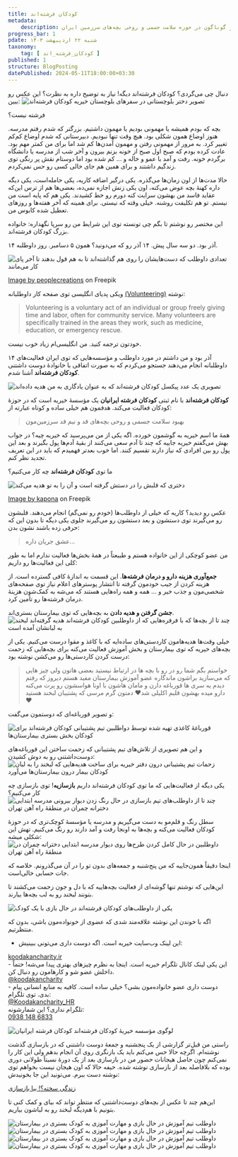 ```yaml
---
title: کودکان فرشته‌اند
metadata: 
    description: مؤسسه خیریه کودکان فرشته‌اند کودکان فرشته ایرانیان یک خیریه داوطلبی با فعالیت‌های متنوع و گوناگون در حوزه سلامت جسمی و روحی بچه‌های سرزمین ایران
progress_bar: 1
pdate: شنبه ۲۲ اردیبهشت ۱۴۰۳
taxonomy:
    tag: [ کودکان_فرشته_اند ]
published: 1
structure: BlogPosting
datePublished: 2024-05-11T18:00:00+03:30
---
```


دنبال چی می‌گردی؟ کودکان فرشته‌اند دیگه! نیاز به توضیح داره به نظرت؟ این عکس رو ببین:
![ تصویر دختر بلوچستانی در سفرهای بلوچستان خیریه کودکان فرشته‌اند](zf4.webp?loading=lazy)

فرشته نیست؟

بچه که بودم همیشه یا مهمونی بودیم یا مهمون داشتیم. بزرگتر که شدم رفتم مدرسه. هنوز اوضاع همون شکلی بود. هیچ وقت تنها نبودیم. دبیرستانی که شدم اوضاع کم‌کم تغییر کرد. به مرور از مهمونی رفتن و مهمون آمدن‌ها کم شد اما برای من کمتر مهم بود. عادت کرده بودم که صبح اول صبح از خونه بزنم بیرون و آخر شب از مدرسه یا دانشگاه برگردم خونه. رفت و آمد با عمو و خاله و ... کم شده بود اما دوستام نقش پر رنگی توی زندگیم داشتند و برای همین هم جای خالی کسی رو حس نمی‌کردم.

حالا مدت‌ها از اون زمان‌ها می‌گذره. یکی درگیر اضافه کاریه، یکی حامله‌است، یکی دیگه داره کهنهٔ بچه عوض می‌کنه، اون یکی زنش اجازه نمی‌ده، بعضی‌ها هم از ترس این‌که عقاید فاسد من بهشون سرایت کنه دورم رو خط کشیدند. یکی هم که پایه است من نیستم. تو هم تکلیفت روشنه. خیلی وقته که نیستی. برای همینه که آخر هفته‌ها و روزهای تعطیل شده کابوس من.

این مختصر رو نوشتم تا بگم چی تونسته توی این شرایط من رو سرپا نگهداره: خانواده بزرگ کودکان فرشته‌اند.

۱۴ آذر بود. دو سه سال پیش. ۱۴ آذر رو که می‌دونید؟ همون ۵ دسامبر. روز داوطلبه.

![ تعدادی داوطلب که دست‌هایشان را روی هم گذاشته‌اند تا به هم قول بدهند تا آخر پای کار می‌مانند ](zt1.webp?loading=lazy)
<div class="align-center">
<a href="https://www.freepik.com/free-photo/business-executives-with-hand-stacked_1005993.htm">Image by peoplecreations</a> on Freepik
</div>

ویکی پدیای انگلیسی توی صفحه کار داوطلبانه
[(Volunteering)](https://en.wikipedia.org/wiki/Volunteering)
نوشته:

<div dir=ltr>
<blockquote> Volunteering is a voluntary act of an individual or group freely giving time and labor, often for community service. Many volunteers are specifically trained in the areas they work, such as medicine, education, or emergency rescue. </blockquote>
</div>

خودتون ترجمه کنید. من انگلیسی‌ام زیاد خوب نیست.

۱۴ آذر بود و من داشتم در مورد داوطلب و مؤسسه‌هایی که توی ایران فعالیت‌های داوطلبانه انجام می‌دهند جستجو می‌کردم که به صورت اتفاقی با خانوادهٔ دوست داشتنی **کودکان فرشته‌اند** آشنا شدم.

![ تصویری یک عدد پیکسل کودکان فرشته‌اند که به عنوان یادگاری به من هدیه داده‌اند ](zf11.webp?loading=lazy)

**کودکان فرشته‌اند** با نام ثبتی **کودکان فرشته ایرانیان** یک مؤسسهٔ خیریه است که در حوزهٔ کودکان فعالیت می‌کند. هدفمون هم خیلی ساده و کوتاه عبارته از:

> بهبود  سلامت جسمی و روحی بچه‌های قد و نیم قد سرزمین‌مون


همهٔ ما اسم خیریه به گوشمون خورده. اگه یکی از من می‌پرسید که خیریه چیه؟ در جواب بهش می‌گفتم خیریه جاییه که چند تا آدم سعی می‌کنند از بقیهٔ آدم‌ها پول بگیرند و بعد این پول رو بین افرادی که نیاز دارند تقسیم کنند. اما خوب بعدتر فهمیدم که باید در این تعریف تجدید نظر کنم. 

ما توی **کودکان فرشته‌اند** چه کار می‌کنیم؟

![ دختری که قلبش را در دستش گرفته است و آن را به تو هدیه می‌کند ](zt2.webp?loading=lazy)
<div class="align-center">
<a href="https://www.freepik.com/premium-vector/female-hands-giving-red-heart-from-splash-watercolor-hand-drawn-sketch-illustration-paints_9939796.htm">Image by kapona</a> on Freepik
</div>

عکس رو دیدید؟ کاریه که خیلی از داوطلب‌ها (خودم رو نمی‌گم) انجام می‌دهند. قلبشون رو می‌گیرند توی دستشون و بعد دستشون رو می‌گیرند جلوی یکی دیگه تا بدون این که حرفی زده باشند نشون بدن:

> عشق جریان داره... 

من عضو کوچکی از این خانواده هستم و طبیعتاً در همهٔ بخش‌ها فعالیت ندارم اما به طور کلی این فعالیت‌ها رو داریم:

**جمع‌آوری هزینه دارو و درمان فرشته‌ها**. این قسمت به اندازهٔ کافی گسترده است. از هزینه کردن از جیب خودمون گرفته تا انتشار پوستر‌های اعلام نیاز توی صفحه‌های شخصی‌مون و جذب خیر و  ... همه و همه راه‌هایی هستند که می‌شه به کمک‌شون هزینهٔ درمان فرشته‌ها رو تأمین کرد.

**جشن گرفتن و هدیه دادن** به بچه‌هایی که توی بیمارستان بستری‌اند. 
![ چند تا از بچه‌ها که با فرفره‌هایی که از داوطلبین کودکان فرشته‌اند هدیه گرفته‌اند لبخند به لبانشان آمده است ](zf8.webp?loading=lazy)

خیلی وقت‌ها هدیه‌هامون کاردستی‌های ساده‌ایه که با کاغذ و مقوا درست می‌کنیم. یکی از بچه‌های خیریه که توی بیمارستان و بخش آموزش فعالیت می‌کنه برای بچه‌هایی که زحمت درست کردن کاردستی‌ها رو می‌کشن نوشته بود:

> خواستم بگم شما رو در رو با بچه ها در ارتباط نیستید بعضی هاتون
ولی چیز هایی که می‌سازید براشون ماندگاره
عضو آموزش بیمارستان مفید هستم دیروز که رفتم دیدم یه سری ها قورباغه دارن و مامان هاشون با اونا هواسشون رو پرت می‌کنه دارو میده بهشون قلبم اکلیلی شد❤️
دمتون گرم 
مرسی که پشتیبان لبخند هستید❤️

و تصویر قورباغه‌ای که دوستمون می‌گفت:

![ قورباغهٔ کاغذی تهیه شده توسط دواطلبین تیم پشتیبانی کودکان فرشته‌اند برای کودکان بخش بستری بیمارستان‌ها ](zf.webp)

و این هم تصویری از تلاش‌های تیم پشتیبانی که زحمت ساختن این قورباغه‌های دوست‌داشتنی رو به دوش کشیدن:
![ زحمات تیم پشتیبانی درون دفتر خیریه برای ساخت هدیه‌هایی که لبخند را به لبان کودکان بیمار درون بیمارستان‌ها می‌آورد ](zf2.webp?loading=lazy)

یکی دیگه از فعالیت‌هایی که ما توی کودکان فرشته‌اند داریم **بازسازیه**! توی بازسازی چه کار می‌کنیم؟ 
![ چند تا از داوطلب‌های تیم بازسازی در حال رنگ زدن دیوار بیرونی مدرسه ابتدایی دخترانه چمران در منطقهٔ راه آهن تهران ](zf9.webp?loading=lazy)

سطل رنگ و قلم‌مو به دست می‌گیریم و مدرسه یا مؤسسه‌ٔ کوچک‌تری که در حوزهٔ کودکان فعالیت می‌کنه و بچه‌ها به اونجا رفت و آمد دارند رو رنگ می‌کنیم. تهش این شکلی میشه:
![ داوطلبین در حال کامل کردن طرح‌ها روی دیوار مدرسه ابتدایی دخترانه چمران در منطقهٔ راه آهن تهران ](zf10.webp?loading=lazy)

 اینجا دقیقاً همون‌جاییه که من پنج‌شنبه و جمعه‌های بدون تو را در آن می‌گذرونم. خلاصه که جات حسابی خالی‌است.

این‌هایی که نوشتم تنها گوشه‌ای از فعالیت بچه‌هاییه که با دل و جون زحمت می‌کشند تا بتونند لبخند رو به لب بچه‌ها بیارند.

![ یکی از داوطلب‌های کودکان فرشته‌اند در حال بازی با یک کودک ](zf3.webp?loading=lazy)

اگه با خوندن این نوشته علاقه‌مند شدی که عضوی از خونواده‌مون باشی، بدون که منتظرتیم.

- این لینک وب‌سایت خیریه است. اگه دوست داری می‌تونی ببینیش:
<div dir=ltr>
<a href="https://koodakancharity.ir">koodakancharity.ir</a> 
</div>
- این یکی لینک کانال تلگرام خیریه است. اینجا به نظرم چیزهای بهتری پیدا می‌شه! حتماً داخلش عضو شو و کارهامون رو دنبال کن.
<div dir=ltr>
<a href="https://t.me/koodakancharity">@koodakancharity</a> 
</div>
- دوست داری عضو خانواده‌مون بشی؟ خیلی ساده است. کافیه به منابع انسانی پیام بدی. توی تلگرام:
<div dir=ltr>
<a href="https://t.me/Koodakancharity_HR">@Koodakancharity_HR</a> 
</div>
تلگرام نداری؟ این شمارشونه:
<div dir=ltr>
<a href="tel:+989381486833">0938 148 6833</a> 
</div>

![ لوگوی مؤسسه خیریهٔ کودکان فرشته‌اند کودکان فرشته ایرانیان ](kc-logo.webp)

راستی من قبل‌تر گزارشی از یک پنجشنبه و جمعهٔ دوست داشتنی که در بازسازی گذشت نوشته‌ام. اگرچه حالا حس می‌کنم باید یک بازنگری روی آن انجام بدهم ولی این کار را نمی‌کنم چون حاصل هیجانات حضور من در بازسازی بعد از یک دورهٔ نسبتاً طولانی دوری بوده که بلافاصله بعد از بازسازی نوشته شده. حیفه حالا که اون هیجان نیست بخواهم توی نوشته دست ببرم. می‌تونید این جا بخونیدش:

<a href="/blog/zendegi_sakhte_bia_bazsazi"><p class="alert alert-title" > زندگی سخته؟! بیا بازسازی </p></a>

این‌هم چند تا عکس از بچه‌های دوست‌داشتنی که منتظر تواند که بیای و کمک کنی تا بتونیم با هم‌دیگه لبخند رو به لباشون بیاریم.


![ داوطلب تیم آموزش در حال بازی و مهارت آموزی به کودک بستری در بیمارستان](zf1.webp?loading=lazy)
![ داوطلب تیم آموزش در حال بازی و مهارت آموزی به کودک بستری در بیمارستان ](zf5.webp?loading=lazy)
![ داوطلب تیم آموزش در حال بازی و مهارت آموزی به کودک بستری در بیمارستان ](zf6.webp?loading=lazy)
![ داوطلب تیم آموزش در حال بازی و مهارت آموزی به کودک بستری در بیمارستان ](zf7.webp?loading=lazy)

